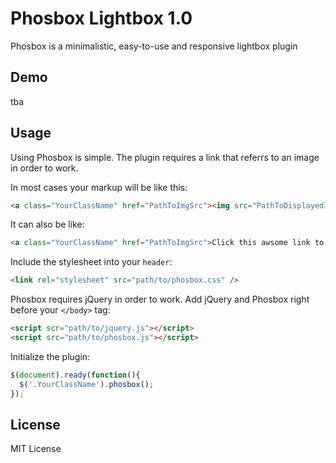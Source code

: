 # Phosbox Lightbox 1.0

Phosbox is a minimalistic, easy-to-use and responsive lightbox plugin

## Demo

tba

## Usage

Using Phosbox is simple. The plugin requires a <a class="YourClassName"></a> link that referrs to an image in order to work.

In most cases your markup will be like this:
```html
<a class="YourClassName" href="PathToImgSrc"><img src="PathToDisplayedImgSrc"></a>
```
It can also be like:

```html
<a class="YourClassName" href="PathToImgSrc">Click this awsome link to open Phosbox</a>
```

Include the stylesheet into your `header`:

```html
<link rel="stylesheet" src="path/to/phosbox.css" />
```

Phosbox requires jQuery in order to work. Add jQuery and Phosbox right before your `</body>` tag:

```html
<script scr="path/to/jquery.js"></script> 
<script src="path/to/phosbox.js"></script>
```

Initialize the plugin:

```js
$(document).ready(function(){
  $('.YourClassName').phosbox();
});
```

## License

MIT License
